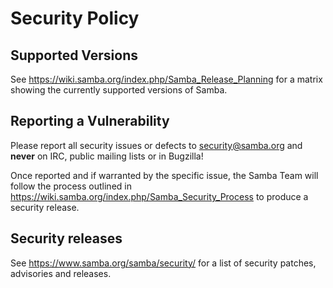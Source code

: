 # Security Policy

## Supported Versions

See https://wiki.samba.org/index.php/Samba_Release_Planning for a
matrix showing the currently supported versions of Samba.

## Reporting a Vulnerability

Please report all security issues or defects to security@samba.org and **never** on IRC, public mailing lists or in Bugzilla!

Once reported and if warranted by the specific issue, the Samba Team
will follow the process outlined in
https://wiki.samba.org/index.php/Samba_Security_Process to produce a
security release.

## Security releases

See https://www.samba.org/samba/security/ for a list of security patches,
advisories and releases.